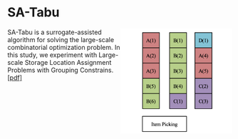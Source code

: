 # SA-Tabu
<img align="right" width="250" src="/SA-Tabu.png">
SA-Tabu is a surrogate-assisted algorithm for solving the large-scale combinatorial optimization problem. In this study, we experiment with Large-scale Storage Location Assignment Problems with Grouping Constrains.  <a href="/SA_Tabu_EN.pdf">[pdf]</a>
